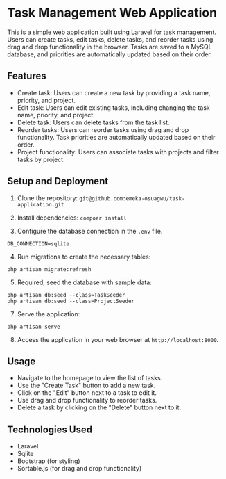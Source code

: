 # Task Management Web Application

This is a simple web application built using Laravel for task management. Users can create tasks, edit tasks, delete tasks, and reorder tasks using drag and drop functionality in the browser. Tasks are saved to a MySQL database, and priorities are automatically updated based on their order.

## Features

- Create task: Users can create a new task by providing a task name, priority, and project.
- Edit task: Users can edit existing tasks, including changing the task name, priority, and project.
- Delete task: Users can delete tasks from the task list.
- Reorder tasks: Users can reorder tasks using drag and drop functionality. Task priorities are automatically updated based on their order.
- Project functionality: Users can associate tasks with projects and filter tasks by project.

## Setup and Deployment

1. Clone the repository:
``` git@github.com:emeka-osuagwu/task-application.git ```

2. Install dependencies:
``` compoer install ```

3. Configure the database connection in the `.env` file.
```
DB_CONNECTION=sqlite
```

4. Run migrations to create the necessary tables:

```
php artisan migrate:refresh
```

5. Required, seed the database with sample data:

```
php artisan db:seed --class=TaskSeeder
php artisan db:seed --class=ProjectSeeder
```

7. Serve the application:
```
php artisan serve
```

8. Access the application in your web browser at `http://localhost:8000`.

## Usage

- Navigate to the homepage to view the list of tasks.
- Use the "Create Task" button to add a new task.
- Click on the "Edit" button next to a task to edit it.
- Use drag and drop functionality to reorder tasks.
- Delete a task by clicking on the "Delete" button next to it.

## Technologies Used

- Laravel
- Sqlite
- Bootstrap (for styling)
- Sortable.js (for drag and drop functionality)
